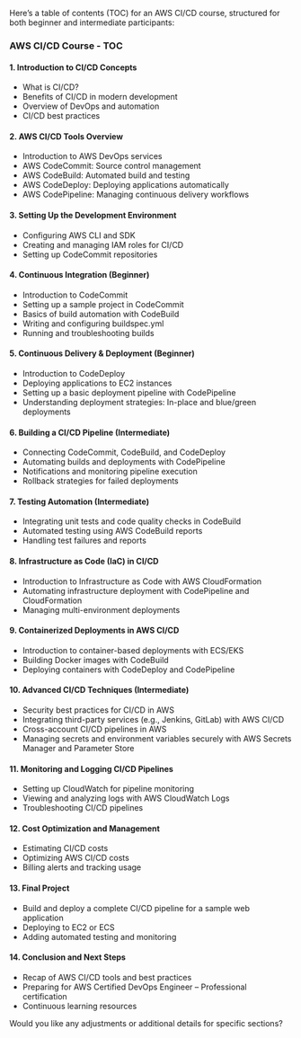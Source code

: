 Here’s a table of contents (TOC) for an AWS CI/CD course, structured for both beginner and intermediate participants:

### **AWS CI/CD Course - TOC**

#### **1. Introduction to CI/CD Concepts**
   - What is CI/CD?
   - Benefits of CI/CD in modern development
   - Overview of DevOps and automation
   - CI/CD best practices

#### **2. AWS CI/CD Tools Overview**
   - Introduction to AWS DevOps services
   - AWS CodeCommit: Source control management
   - AWS CodeBuild: Automated build and testing
   - AWS CodeDeploy: Deploying applications automatically
   - AWS CodePipeline: Managing continuous delivery workflows

#### **3. Setting Up the Development Environment**
   - Configuring AWS CLI and SDK
   - Creating and managing IAM roles for CI/CD
   - Setting up CodeCommit repositories

#### **4. Continuous Integration (Beginner)**
   - Introduction to CodeCommit
   - Setting up a sample project in CodeCommit
   - Basics of build automation with CodeBuild
   - Writing and configuring buildspec.yml
   - Running and troubleshooting builds

#### **5. Continuous Delivery & Deployment (Beginner)**
   - Introduction to CodeDeploy
   - Deploying applications to EC2 instances
   - Setting up a basic deployment pipeline with CodePipeline
   - Understanding deployment strategies: In-place and blue/green deployments

#### **6. Building a CI/CD Pipeline (Intermediate)**
   - Connecting CodeCommit, CodeBuild, and CodeDeploy
   - Automating builds and deployments with CodePipeline
   - Notifications and monitoring pipeline execution
   - Rollback strategies for failed deployments

#### **7. Testing Automation (Intermediate)**
   - Integrating unit tests and code quality checks in CodeBuild
   - Automated testing using AWS CodeBuild reports
   - Handling test failures and reports

#### **8. Infrastructure as Code (IaC) in CI/CD**
   - Introduction to Infrastructure as Code with AWS CloudFormation
   - Automating infrastructure deployment with CodePipeline and CloudFormation
   - Managing multi-environment deployments

#### **9. Containerized Deployments in AWS CI/CD**
   - Introduction to container-based deployments with ECS/EKS
   - Building Docker images with CodeBuild
   - Deploying containers with CodeDeploy and CodePipeline

#### **10. Advanced CI/CD Techniques (Intermediate)**
   - Security best practices for CI/CD in AWS
   - Integrating third-party services (e.g., Jenkins, GitLab) with AWS CI/CD
   - Cross-account CI/CD pipelines in AWS
   - Managing secrets and environment variables securely with AWS Secrets Manager and Parameter Store

#### **11. Monitoring and Logging CI/CD Pipelines**
   - Setting up CloudWatch for pipeline monitoring
   - Viewing and analyzing logs with AWS CloudWatch Logs
   - Troubleshooting CI/CD pipelines

#### **12. Cost Optimization and Management**
   - Estimating CI/CD costs
   - Optimizing AWS CI/CD costs
   - Billing alerts and tracking usage

#### **13. Final Project**
   - Build and deploy a complete CI/CD pipeline for a sample web application
   - Deploying to EC2 or ECS
   - Adding automated testing and monitoring

#### **14. Conclusion and Next Steps**
   - Recap of AWS CI/CD tools and best practices
   - Preparing for AWS Certified DevOps Engineer – Professional certification
   - Continuous learning resources

Would you like any adjustments or additional details for specific sections?
